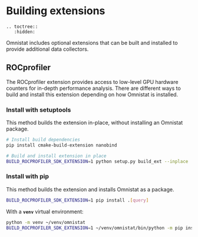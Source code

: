 # Building extensions

```eval_rst
.. toctree::
   :hidden:
```

Omnistat includes optional extensions that can be built and installed to
provide additional data collectors.

## ROCprofiler

The ROCprofiler extension provides access to low-level GPU hardware counters
for in-depth performance analysis. There are different ways to build and
install this extension depending on how Omnistat is installed.

### Install with setuptools

This method builds the extension in-place, without installing an Omnistat package.
```bash
# Install build dependencies
pip install cmake-build-extension nanobind

# Build and install extension in place
BUILD_ROCPROFILER_SDK_EXTENSION=1 python setup.py build_ext --inplace
```

### Install with pip

This method builds the extension and installs Omnistat as a package.
```bash
BUILD_ROCPROFILER_SDK_EXTENSION=1 pip install .[query]
```

With a **`venv`** virtual environment:
```bash
python -m venv ~/venv/omnistat
BUILD_ROCPROFILER_SDK_EXTENSION=1 ~/venv/omnistat/bin/python -m pip install .[query]
```
